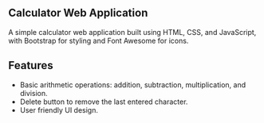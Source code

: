 ## Calculator Web Application

A simple calculator web application built using HTML, CSS, and JavaScript, with Bootstrap for styling and Font Awesome for icons.

## Features

- Basic arithmetic operations: addition, subtraction, multiplication, and division.
- Delete button to remove the last entered character.
- User friendly UI design.
